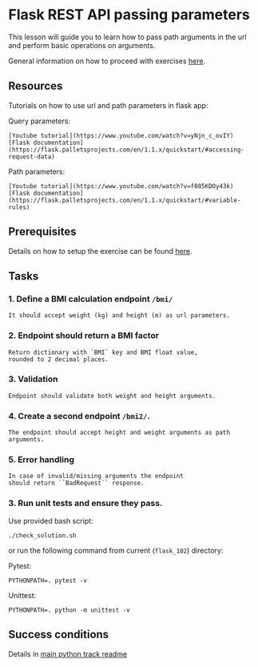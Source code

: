 # Flask REST API passing parameters

This lesson will guide you to learn how to pass path arguments
in the url and perform basic operations on arguments.

General information on how to proceed with exercises [here](../../readme.md).

## Resources
Tutorials on how to use url and path parameters in flask app:

Query parameters:

    [Youtube tutorial](https://www.youtube.com/watch?v=yNjn_c_ovIY)
    [Flask documentation](https://flask.palletsprojects.com/en/1.1.x/quickstart/#accessing-request-data)
    
Path parameters:
    
    [Youtube tutorial](https://www.youtube.com/watch?v=f085KDOy43k)
    [Flask documentation](https://flask.palletsprojects.com/en/1.1.x/quickstart/#variable-rules)

## Prerequisites

Details on how to setup the exercise can be 
found [here](/python/flask/readme.md).

## Tasks

### 1. Define a BMI calculation endpoint ``/bmi/``
    It should accept weight (kg) and height (m) as url parameters.
### 2. Endpoint should return a BMI factor
    Return dictionary with `BMI` key and BMI float value, 
    rounded to 2 decimal places.
### 3. Validation
    Endpoint should validate both weight and height arguments.
### 4. Create a second endpoint ``/bmi2/``.
    The endpoint should accept height and weight arguments as path arguments.
### 5. Error handling
    In case of invalid/missing arguments the endpoint 
    should return ``BadRequest`` response.
### 3. Run unit tests and ensure they pass.

Use provided bash script:

    ./check_solution.sh

or run the following command from current (`flask_102`) directory:
    
Pytest:

    PYTHONPATH=. pytest -v

Unittest:

    PYTHONPATH=. python -m unittest -v
    

## Success conditions

Details in [main python track readme](/python/flask/readme.md)
